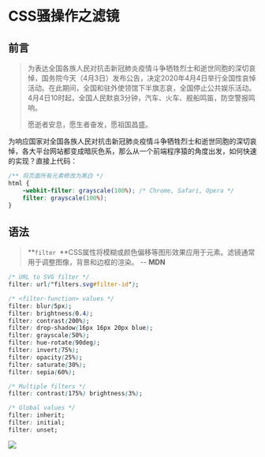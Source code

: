 

# CSS骚操作之滤镜

## 前言

>  为表达全国各族人民对抗击新冠肺炎疫情斗争牺牲烈士和逝世同胞的深切哀悼，国务院今天（4月3日）发布公告，决定2020年4月4日举行全国性哀悼活动。在此期间，全国和驻外使领馆下半旗志哀，全国停止公共娱乐活动。4月4日10时起，全国人民默哀3分钟，汽车、火车、舰船鸣笛，防空警报鸣响。
>
> 愿逝者安息，愿生者奋发，愿祖国昌盛。

为响应国家对全国各族人民对抗击新冠肺炎疫情斗争牺牲烈士和逝世同胞的深切哀悼，各大平台网站都变成暗灰色系，那么从一个前端程序猿的角度出发，如何快速的实现？直接上代码：

```css
/** 将页面所有元素修改为黑白 */
html {
    -webkit-filter: grayscale(100%); /* Chrome, Safari, Opera */
    filter: grayscale(100%);
}
```

## 语法

> **`filter `**CSS属性将模糊或颜色偏移等图形效果应用于元素。滤镜通常用于调整图像，背景和边框的渲染。 -- **MDN**

```css
/* URL to SVG filter */
filter: url("filters.svg#filter-id");

/* <filter-function> values */
filter: blur(5px);
filter: brightness(0.4);
filter: contrast(200%);
filter: drop-shadow(16px 16px 20px blue);
filter: grayscale(50%);
filter: hue-rotate(90deg);
filter: invert(75%);
filter: opacity(25%);
filter: saturate(30%);
filter: sepia(60%);

/* Multiple filters */
filter: contrast(175%) brightness(3%);

/* Global values */
filter: inherit;
filter: initial;
filter: unset;
```

![](../imgs/CSS/wang5.jpeg)

